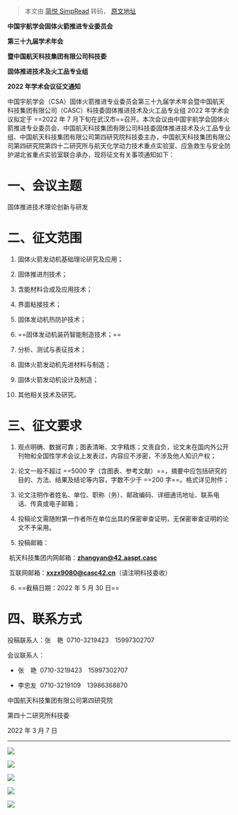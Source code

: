 > 本文由 [简悦 SimpRead](http://ksria.com/simpread/) 转码，  [原文地址](https://mp.weixin.qq.com/s/5Fn5PWsw5Nn8MJrv4gv-xA)

**中国宇航学会固体火箭推进专业委员会**

**第三十九届学术年会**

**暨中国航天科技集团有限公司科技委**

**固体推进技术及火工品专业组**

**2022 年学术会议征文通知**

中国宇航学会（CSA）固体火箭推进专业委员会第三十九届学术年会暨中国航天科技集团有限公司（CASC）科技委固体推进技术及火工品专业组 2022 年学术会议拟定于 ==2022 年 7 月下旬在武汉市==召开。本次会议由中国宇航学会固体火箭推进专业委员会、中国航天科技集团有限公司科技委固体推进技术及火工品专业组、中国航天科技集团有限公司第四研究院科技委主办，中国航天科技集团有限公司第四研究院第四十二研究所与航天化学动力技术重点实验室、应急救生与安全防护湖北省重点实验室联合承办，现将征文有关事项通知如下：

# 一、会议主题

固体推进技术理论创新与研发

# 二、征文范围

1. 固体火箭发动机基础理论研究及应用；

2. 固体推进剂技术；

3. 含能材料合成及应用技术；

4. 界面粘接技术；

5. 固体发动机热防护技术；

6. ==固体发动机装药智能制造技术；==

7. 分析、测试与表征技术；

8. 固体火箭发动机先进材料与制造；

9. 固体火箭发动机设计及制造；

10. 其他相关技术及研究。

# 三、征文要求

1. 观点明确、数据可靠；图表清晰、文字精炼；文责自负，论文未在国内外公开刊物和全国性学术会议上发表过，内容应不涉密，不涉及他人知识产权；

2. 论文一般不超过 ==5000 字（含图表、参考文献）==，摘要中应包括研究的目的、方法、结果及结论等内容，字数不少于 ==200 字==。格式详见附件；

3. 论文注明作者姓名、单位、职称（务）、邮政编码、详细通讯地址、联系电话、传真或电子邮箱；

4. 投稿论文需随附第一作者所在单位出具的保密审查证明，无保密审查证明的论文不予采用。

5. 投稿邮箱：

​		航天科技集团内网邮箱：**zhangyan@42.aaspt.casc**

​		互联网邮箱：**xxzx9080@casc42.cn**（请注明科技委收）

6. ==截稿日期：2022 年 5 月 30 日==

# 四、联系方式

投稿联系人：张　艳  0710-3219423　15997302707

会议联系人：

- 张　艳  0710-3219423　15997302707

- 李忠友  0710-3219109　13986368870


中国航天科技集团有限公司第四研究院

第四十二研究所科技委

2022 年 3 月 7 日

---

![](https://obsidian0915.oss-cn-chengdu.aliyuncs.com/img/202205101254546.jpg)

![](https://obsidian0915.oss-cn-chengdu.aliyuncs.com/img/202205101254548.jpg)

![](https://obsidian0915.oss-cn-chengdu.aliyuncs.com/img/202205101254547.jpg)

![](https://i0.hdslb.com/bfs/album/7bdbd657fa0fdb9f8bceb32b6eedbfff95e6aa9b.png)

![](https://i0.hdslb.com/bfs/album/c374134215b68515ea907d87b206c8f1ba0d97e2.png)

